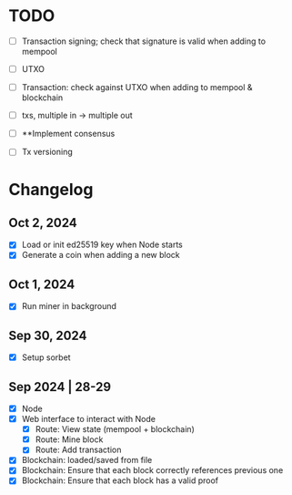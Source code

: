 # TODO
- [ ] Transaction signing; check that signature is valid when adding to mempool
- [ ] UTXO
- [ ] Transaction: check against UTXO when adding to mempool & blockchain
- [ ] txs, multiple in -> multiple out
- [ ] **Implement consensus

- [ ] Tx versioning

# Changelog

## Oct 2, 2024
- [x] Load or init ed25519 key when Node starts
- [x] Generate a coin when adding a new block

## Oct 1, 2024
- [x] Run miner in background

## Sep 30, 2024
- [x] Setup sorbet

## Sep 2024 | 28-29
- [x] Node
- [x] Web interface to interact with Node
  - [x] Route: View state (mempool + blockchain)
  - [x] Route: Mine block
  - [x] Route: Add transaction
- [x] Blockchain: loaded/saved from file
- [x] Blockchain: Ensure that each block correctly references previous one
- [x] Blockchain: Ensure that each block has a valid proof